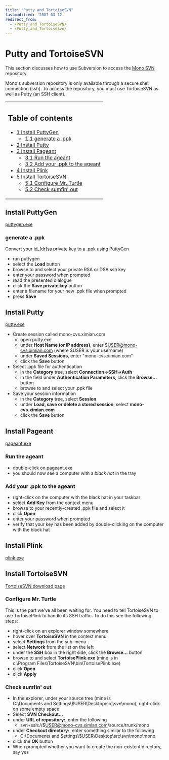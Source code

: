 ```yaml
---
title: "Putty and TortoiseSVN"
lastmodified: '2007-03-12'
redirect_from:
  - /Putty_and_TortoiseSVN/
  - /Putty_and_TortoiseSvn/
---
```


Putty and TortoiseSVN
=====================

This section discusses how to use Subversion to access the [Mono SVN](/SourceCodeRepository) repository.

Mono's subversion repository is only available through a secure shell connection (ssh). To access the repository, you must use TortoiseSVN as well as Putty (an SSH client).

<table>
<col width="100%" />
<tbody>
<tr class="odd">
<td align="left"><h2>Table of contents</h2>
<ul>
<li><a href="#install-puttygen">1 Install PuttyGen</a>
<ul>
<li><a href="#generate-a-ppk">1.1 generate a .ppk</a></li>
</ul></li>
<li><a href="#install-putty">2 Install Putty</a></li>
<li><a href="#install-pageant">3 Install Pageant</a>
<ul>
<li><a href="#run-the-ageant">3.1 Run the ageant</a></li>
<li><a href="#add-your-ppk-to-the-ageant">3.2 Add your .ppk to the ageant</a></li>
</ul></li>
<li><a href="#install-plink">4 Install Plink</a></li>
<li><a href="#install-tortoisesvn">5 Install TortoiseSVN</a>
<ul>
<li><a href="#configure-mr-turtle">5.1 Configure Mr. Turtle</a></li>
<li><a href="#check-sumfin-out">5.2 Check sumfin' out</a></li>
</ul></li>
</ul></td>
</tr>
</tbody>
</table>

Install PuttyGen
----------------

[puttygen.exe](http://the.earth.li/~sgtatham/putty/latest/x86/puttygen.exe)

### generate a .ppk

Convert your id_[dr]sa private key to a .ppk using PuttyGen

-   run puttygen
-   select the **Load** button
-   browse to and select your private RSA or DSA ssh key
-   enter your password when prompted
-   read the presented dialogue
-   click the **Save private key** button
-   enter a filename for your new .ppk file when prompted
-   press **Save**

Install Putty
-------------

[putty.exe](http://the.earth.li/~sgtatham/putty/latest/x86/putty.exe)

-   Create session called mono-cvs.ximian.com
    -   open putty.exe
    -   under **Host Name (or IP address)**, enter \$USER@mono-cvs.ximian.com (where \$USER is your username)
    -   under **Saved Sessions**, enter "mono-cvs.ximian.com"
    -   click the **Save** button
-   Select .ppk file for authentication
    -   in the **Category** tree, select **Connection**-\>**SSH**-\>**Auth**
    -   in the field under **Authentication Parameters**, click the **Browse...** button
    -   browse to and select your .ppk file
-   Save your session information
    -   in the **Category** tree, select **Session**
    -   under **Load, save or delete a stored session**, select **mono-cvs.ximian.com**
    -   click the **Save** button

Install Pageant
---------------

[pageant.exe](http://the.earth.li/~sgtatham/putty/latest/x86/pageant.exe)

### Run the ageant

-   double-click on pageant.exe
-   you should now see a computer with a *black hat* in the tray

### Add your .ppk to the ageant

-   right-click on the computer with the black hat in your taskbar
-   select **Add Key** from the context menu
-   browse to your recently-created .ppk file and select it
-   click **Open**
-   enter your password when prompted
-   verify that your key has been added by double-clicking on the computer with the black hat

Install Plink
-------------

[plink.exe](http://the.earth.li/~sgtatham/putty/latest/x86/plink.exe)

Install TortoiseSVN
-------------------

[TortoiseSVN download page](http://tortoisesvn.net/downloads)

### Configure Mr. Turtle

This is the part we've all been waiting for. You need to tell TortoiseSVN to use TortoisePlink to handle its SSH traffic. To do this see the following steps:

-   right-click on an explorer window somewhere
-   hover over **TortoiseSVN** in the context menu
-   select **Settings** from the sub-menu
-   select **Network** from the list on the left
-   under the **SSH** box in the right side, click the **Browse...** button
-   browse to and select **TortoisePlink.exe** (mine is in c:\\Program Files\\TortoiseSVN\\bin\\TortoisePlink.exe)
-   click **Open**
-   click **Apply**

### Check sumfin' out

-   In the explorer, under your source tree (mine is C:\\Documents and Settings\\\$USER\\Desktop\\src\\svn\\mono), right-click on some empty space
-   Select **SVN Checkout...**
-   under **URL of repository:**, enter the following
    -   svn+ssh://\$USER@mono-cvs.ximian.com/source/trunk/mono
-   under **Checkout directory:**, enter something similar to the following
    -   C:\\Documents and Settings\\\$USER\\Desktop\\src\\svn\\mono\\mono
-   click the **OK** button
-   When prompted whether you want to create the non-existent directory, say yes
